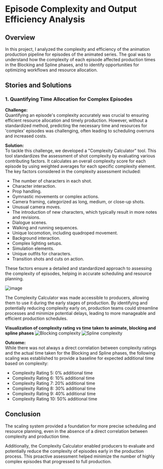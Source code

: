 # Episode Complexity and Output Efficiency Analysis

## Overview

In this project, I analyzed the complexity and efficiency of the animation production pipeline for episodes of the animated series. The goal was to understand how the complexity of each episode affected production times in the Blocking and Spline phases, and to identify opportunities for optimizing workflows and resource allocation.

## Stories and Solutions

### 1. Quantifying Time Allocation for Complex Episodes

**Challenge:**  
Quantifying an episode's complexity accurately was crucial to ensuring efficient resource allocation and timely production. However, without a standardized method, predicting the necessary time and resources for 'complex' episodes was challenging, often leading to scheduling overruns and increased costs.

**Solution:**  
To tackle this challenge, we developed a "Complexity Calculator" tool. This tool standardizes the assessment of shot complexity by evaluating various contributing factors. It calculates an overall complexity score for each episode by using weighted averages for each specific complexity element. The key factors considered in the complexity assessment included:

- The number of characters in each shot.
- Character interaction.
- Prop handling.
- Gymnastic movements or complex actions.
- Camera framing, categorized as long, medium, or close-up shots.
- Unusual camera moves.
- The introduction of new characters, which typically result in more notes and revisions.
- Dialogue scenes.
- Walking and running sequences.
- Unique locomotion, including quadroped movement.
- Background interaction.
- Complex lighting setups.
- Simulation elements.
- Unique outfits for characters.
- Transition shots and cuts on action.

These factors ensure a detailed and standardized approach to assessing the complexity of episodes, helping in accurate scheduling and resource planning.

![image](https://github.com/user-attachments/assets/a68c9581-5b33-4e07-9d6e-64dfa7bc4aff)


The Complexity Calculator was made accessible to producers, allowing them to use it during the early stages of production. By identifying and potentially reducing complexity early on, production teams could streamline processes and minimize potential delays, leading to more manageable and efficient production schedules.

**Visualization of complexity rating vs time taken to animate, blocking and spline phases** 
![Blocking complexity ](https://github.com/user-attachments/assets/b6b9fde5-1f8f-42c5-b8cc-389150dd2e00)
![Spline complexity ](https://github.com/user-attachments/assets/9603e0c3-4611-4865-b559-610971ba5ba2)


**Outcome:**  
While there was not always a direct correlation between complexity ratings and the actual time taken for the Blocking and Spline phases, the following scaling was established to provide a baseline for expected additional time based on complexity:
- Complexity Rating 5: 0% additional time
- Complexity Rating 6: 10% additional time
- Complexity Rating 7: 20% additional time
- Complexity Rating 8: 30% additional time
- Complexity Rating 9: 40% additional time
- Complexity Rating 10: 50% additional time

  
## Conclusion 
The scaling system provided a foundation for more precise scheduling and resource planning, even in the absence of a direct correlation between complexity and production time.

Additionally, the Complexity Calculator enabled producers to evaluate and potentially reduce the complexity of episodes early in the production process. This proactive assessment helped minimize the number of highly complex episodes that progressed to full production.
